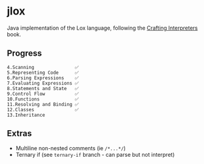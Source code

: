 # jlox

Java implementation of the Lox language, following the [Crafting Interpreters](http://craftinginterpreters.com/) book.

## Progress
    4.Scanning               ✅
    5.Representing Code      ✅
    6.Parsing Expressions    ✅
    7.Evaluating Expressions ✅
    8.Statements and State   ✅
    9.Control Flow           ✅
    10.Functions             ✅
    11.Resolving and Binding ✅
    12.Classes               ✅
    13.Inheritance

## Extras

- Multiline non-nested comments (ie `/*...*/`)
- Ternary if (see `ternary-if` branch - can parse but not interpret)